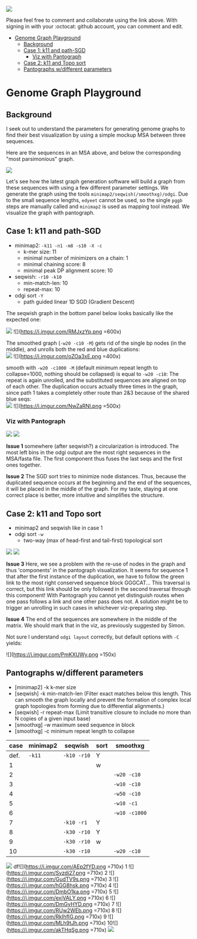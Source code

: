 <a href=https://hackmd.io/pYZUtHijSReXyjdEVDQyWQ><img src=https://hackmd.io/pYZUtHijSReXyjdEVDQyWQ/badge></a>

Please feel free to comment and collaborate using the link above. With signing in with your :octocat: github account, you can comment and edit.

<!--- create TOC with ~/sh/github-toc --->
* [Genome Graph Playground](#genome-graph-playground)
  * [Background](#background)
  * [Case 1: k11 and path-SGD](#case-1-k11-and-path-sgd)
     * [Viz with Pantograph](#viz-with-pantograph)
  * [Case 2: k11 and Topo sort](#case-2-k11-and-topo-sort)
  * [Pantographs w/different parameters](#pantographs-wdifferent-parameters)
      
      
# Genome Graph Playground

## Background

I seek out to understand the parameters for generating genome graphs to find their best  visualization by using a simple mockup MSA between three sequences.

Here are the sequences in an MSA above, and below the corresponding "most parsimonious" graph.

![](https://i.imgur.com/G0BA7kR.png)

Let's see how the latest graph generation software will build a graph from these sequences with using a few different parameter settings. We generate the graph using the tools `minimap2/seqwish(/smoothxg)/odgi`. Due to the small sequence lengths, `edyeet` cannot be used, so the single `pggb` steps are manually called and `minimap2` is used as mapping tool instead. We visualize the graph with pantograph.

## Case 1: k11 and path-SGD
- minimap2: `-k11 -n1 -m8 -s10 -X -c`<br>
    - k-mer size: 11
    - minimal number of minimizers on a chain: 1
    - minimal chaining score: 8
    - minimal peak DP alignment score: 10
- seqwish: `-r10 -k10`
    - min-match-len: 10
    - repeat-max: 10
- odgi sort `-Y`
    - path guided linear 1D SGD (Gradient Descent)

The seqwish graph in the bottom panel below looks basically like the expected one:

![](https://i.imgur.com/G0BA7kR.png)
![](https://i.imgur.com/RMJxzYp.png =600x)

The smoothed graph (`-w20 -c10 -M`) gets rid of the single bp nodes (in the middle), and unrolls both the red and blue duplications:<br>
![](https://i.imgur.com/NAn08iW.png)
![](https://i.imgur.com/oZOa3xE.png =400x)

smooth with `-w20 -c1000 -M` (default minimum repeat length to collapse=1000, nothing should be collapsed) is equal to `-w20 -c10`: The repeat is again unrolled, and the substituted sequences are aligned on top of each other. The duplication occurs actually three times in the graph, since path 1 takes a completely other route than 2&3 because of the shared blue seqs:<br>
![](https://i.imgur.com/NAn08iW.png)
![](https://i.imgur.com/NwZaRNl.png =500x)




### Viz with Pantograph


![](https://i.imgur.com/NAn08iW.png)
![](https://i.imgur.com/AEp2fYD.png)

**Issue 1** somewhere (after seqwish?) a circularization is introduced. The most left bins in the odgi output are the most right sequences in the MSA/fasta file. The first component thus fuses the last seqs and the first ones together.

**Issue 2** The SGD sort tries to minimize node distances. Thus, because the duplicated sequence occurs at the beginning and the end of the sequences, it will be placed in the middle of the graph. For my taste, staying at one correct place is better, more intuitive and simplifies the structure.


## Case 2: k11 and Topo sort
- minimap2 and seqwish like in case 1
- odgi sort `-w` 
    - two-way (max of head-first and tail-first) topological sort

![](https://i.imgur.com/NAn08iW.png)
![](https://i.imgur.com/Syzdi27.png)

**Issue 3** Here, we see a problem with the re-use of nodes in the graph and thus 'components' in the pantograph visualization. It seems for sequence 1 that after the first instance of the duplication, we have to follow the green link to the most right conserved sequence block GGGCAT... This traversal is correct, but this link should be only followed in the second traversal through this component! With Pantograph you cannot yet distinguish routes when one pass follows a link and one other pass does not. A solution might be to trigger an unrolling in such cases in whichever viz-preparing step.

**Issue 4** The end of the sequences are somewhere in the middle of the matrix. We should mark that in the viz, as previously suggested by Simon.

Not sure I understand `odgi layout` correctly, but default options with `-C` yields:

![](https://i.imgur.com/PmKXUWy.png =150x)


<!---
### Case 3: Smooth
- minimap2 and seqwish like in previous cases
- smoothxg: `-M -w20 -c10 -V`
    - merge contiguous MAF blocks in the MAF output and consensus sequences in the smoothed graph: true
    - maximum seed sequence in block: 20
    - minimum repeat length to collapse: 10

![](https://i.imgur.com/NAn08iW.png)
![](https://i.imgur.com/na5AhTw.png)

and the produced MSA below with the black background:

![](https://i.imgur.com/NAn08iW.png)

![](https://i.imgur.com/MDZJhhX.png)
--->

## Pantographs w/different parameters

- [minimap2] -k k-mer size
- [seqwish] -k min-match-len (Filter exact matches below this length. This can smooth the graph locally and prevent the formation of complex local graph topologies from forming due to differential alignments.)
- [seqwish] -r repeat-max (Limit transitive closure to include no more than N copies of a given input base)
- [smoothxg] -w maximum seed sequence in block
- [smoothxg] -c minimum repeat length to collapse


| case | minimap2 | seqwish     | sort | smoothxg      |
| ---- | -------- | ----------- | ---- | ------------- |
| def. | `-k11`   | `-k10 -r10` | Y    |               |
| 1    |          |             | w    |               |
| 2    |          |             |      | `-w20 -c10`   |
| 3    |          |             |      | `-w10 -c10`   |
| 4    |          |             |      | `-w50 -c10`   |
| 5    |          |             |      | `-w10 -c1`    |
| 6    |          |             |      | `-w10 -c1000` |
| 7    |          | `-k10 -r1`  | Y    |               |
| 8    |          | `-k30 -r10` | Y    |               |
| 9    |          | `-k30 -r10` | w    |               |
| 10   |          | `-k30 -r10` |      | `-w20 -c10`   |

![](https://i.imgur.com/NAn08iW.png)
df![](https://i.imgur.com/AEp2fYD.png =710x)
1 ![](https://i.imgur.com/Syzdi27.png =710x)
2 ![](https://i.imgur.com/GudTV9s.png =710x)
3 ![](https://i.imgur.com/hGG8hsk.png =710x)
4 ![](https://i.imgur.com/DmbO1ka.png =710x)
5 ![](https://i.imgur.com/exjVALY.png =710x)
6 ![](https://i.imgur.com/DmGvHYD.png =710x)
7 ![](https://i.imgur.com/RUw2WEb.png =710x)
8 ![](https://i.imgur.com/RkIhfIG.png =710x)
9 ![](https://i.imgur.com/MLh9tJh.png =710x)
10![](https://i.imgur.com/akTHqSg.png =710x)
![](https://i.imgur.com/NAn08iW.png)










<!---
## Other sorts

<p>
<details>

### k11 and depth-first sort
- minimap2 and seqwish like in cases 1 and 2
- odgi sort `-z`
    - depth-first sort
     
![](https://i.imgur.com/NAn08iW.png)
![](https://i.imgur.com/6JZOaFm.png)

Bad sorting. Even the SNP at the beginning is torn apart.

</p>
</details>



# Source code

<p>
<details>
Here are the sequences and the little bash script, for everyone to play around if you feel like it.

```
>1
AACGTACGATCGAGACTGCTAGACTTGATATGGACTGATGATAATACCGAGATACCTAGGAACAAAACGGTAGTGTGATATGGACTGATGATGGGCATATGCTAAACCTACGGGCAACC
>2
AACGTACGATCGATACTGCTAGACTTGATATGGACTGATGATGTCGTTATTGTTTTACAAAACGGTAGTGTTGGGTTAGGGTTGTGATAGAGGGATGATGGTATTGATATGGACTGATGATGGGCATATGCTGGTTGCCCGTAGGTTT
>3
AACGTACGATCGAGACTGCTAGACTTGATATGGACTGATGATAATACCGAGATACCTAGGAACAAAACGGTAGTGGTGGGTTAGGGTTGTGATATAGGGATGATGGTATTTGGGTTAGGGTTGTGATAGAGGGATGATGGTATTGATATGGACTGATGATGGGCATATGCTAAACCTACGGGCAACC
```

```
#!/bin/bash

/ctx/projects/Q2380-Pantograph/software/minimap2/minimap2 -k11 -X -o mappings.paf -c -m8 -s10 -n1 assemblies.fa assemblies.fa && wc -l mappings.paf
seqwish -p mappings.paf -s assemblies.fa -g graph.gfa -r10 -k10

# prepare for visualization
odgi build -g graph.gfa -o graph.og
odgi sort -i graph.og -Y -o graph.Ysorted.og
odgi viz -i graph.Ysorted.og -o graph.Ysorted.png -bg
odgi bin -i graph.Ysorted.og -f graph.Ysorted.pangenome.fa -j -w1 -sg > graph.Ysorted.og.bin1.json

    odgi sort -i graph.og -w -o graph.wsorted.og
    odgi viz -i graph.wsorted.og -o graph.wsorted.png -bg
    odgi bin -i graph.wsorted.og -f graph.wsorted.pangenome.fa -j -w1 -sg > graph.wsorted.og.bin1.json

    odgi sort -i graph.og -w -o graph.zsorted.og
    odgi viz -i graph.zsorted.og -o graph.zsorted.png -bg
    odgi bin -i graph.zsorted.og -f graph.zsorted.pangenome.fa -j -w1 -sg > graph.zsorted.og.bin1.json

# w/smoothxg
smoothxg -g graph.gfa -o graph.smooth.gfa -m graph.smooth.msa -M -w20 -c10 -V
odgi build -g graph.smooth.gfa -o graph.smooth.og
odgi bin -i graph.smooth.og -f graph.smooth.pangenome.fa -j -w1 -sg > graph.smooth.og.bin1.json

#conda activate pantograph
python /ctx/projects/Q2380-Pantograph/software/component_segmentation/segmentation.py -j graph.Ysorted.og.bin1.json -f graph.Ysorted.pangenome.fa -o viz_k11m8s10n1_k10r10_Y
python /ctx/projects/Q2380-Pantograph/software/component_segmentation/segmentation.py -j graph.wsorted.og.bin1.json -f graph.wsorted.pangenome.fa -o viz_k11m8s10n1_k10r10_w
python /ctx/projects/Q2380-Pantograph/software/component_segmentation/segmentation.py -j graph.zsorted.og.bin1.json -f graph.zsorted.pangenome.fa -o viz_k11m8s10n1_k10r10_z
python /ctx/projects/Q2380-Pantograph/software/component_segmentation/segmentation.py -j graph.smooth.og.bin1.json -f graph.smooth.pangenome.fa -o viz_k11m8s10n1_k10r10_smmoth
```

</details>
</p>
--->